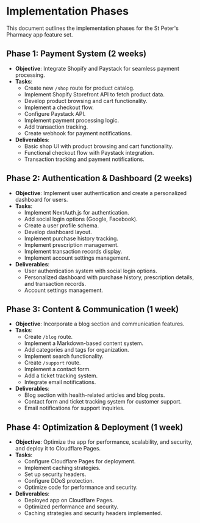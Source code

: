 # Implementation Phases

This document outlines the implementation phases for the St Peter's Pharmacy app feature set.

## Phase 1: Payment System (2 weeks)

-   **Objective**: Integrate Shopify and Paystack for seamless payment processing.
-   **Tasks**:
    -   Create new `/shop` route for product catalog.
    -   Implement Shopify Storefront API to fetch product data.
    -   Develop product browsing and cart functionality.
    -   Implement a checkout flow.
    -   Configure Paystack API.
    -   Implement payment processing logic.
    -   Add transaction tracking.
    -   Create webhook for payment notifications.
-   **Deliverables**:
    -   Basic shop UI with product browsing and cart functionality.
    -   Functional checkout flow with Paystack integration.
    -   Transaction tracking and payment notifications.

## Phase 2: Authentication & Dashboard (2 weeks)

-   **Objective**: Implement user authentication and create a personalized dashboard for users.
-   **Tasks**:
    -   Implement NextAuth.js for authentication.
    -   Add social login options (Google, Facebook).
    -   Create a user profile schema.
    -   Develop dashboard layout.
    -   Implement purchase history tracking.
    -   Implement prescription management.
    -   Implement transaction records display.
    -   Implement account settings management.
-   **Deliverables**:
    -   User authentication system with social login options.
    -   Personalized dashboard with purchase history, prescription details, and transaction records.
    -   Account settings management.

## Phase 3: Content & Communication (1 week)

-   **Objective**: Incorporate a blog section and communication features.
-   **Tasks**:
    -   Create `/blog` route.
    -   Implement a Markdown-based content system.
    -   Add categories and tags for organization.
    -   Implement search functionality.
    -   Create `/support` route.
    -   Implement a contact form.
    -   Add a ticket tracking system.
    -   Integrate email notifications.
-   **Deliverables**:
    -   Blog section with health-related articles and blog posts.
    -   Contact form and ticket tracking system for customer support.
    -   Email notifications for support inquiries.

## Phase 4: Optimization & Deployment (1 week)

-   **Objective**: Optimize the app for performance, scalability, and security, and deploy it to Cloudflare Pages.
-   **Tasks**:
    -   Configure Cloudflare Pages for deployment.
    -   Implement caching strategies.
    -   Set up security headers.
    -   Configure DDoS protection.
    -   Optimize code for performance and security.
-   **Deliverables**:
    -   Deployed app on Cloudflare Pages.
    -   Optimized performance and security.
    -   Caching strategies and security headers implemented.